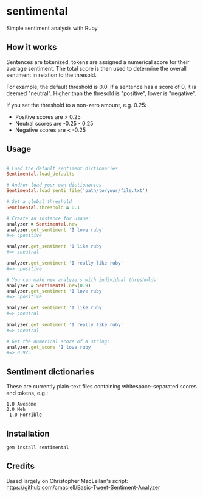 # sentimental

Simple sentiment analysis with Ruby

## How it works

Sentences are tokenized, tokens are assigned a numerical score
for their average sentiment.  The total score is then used to 
determine the overall sentiment in relation to the thresold.

For example, the default threshold is 0.0.  If a sentence has
a score of 0, it is deemed "neutral".  Higher than the thresold
is "positive", lower is "negative".  

If you set the threshold to a non-zero amount, e.g. 0.25:

- Positive scores are > 0.25
- Neutral scores are -0.25 - 0.25
- Negative scores are < -0.25


## Usage

```ruby

# Load the default sentiment dictionaries
Sentimental.load_defaults

# And/or load your own dictionaries
Sentimental.load_senti_file('path/to/your/file.txt')

# Set a global threshold
Sentimental.threshold = 0.1

# Create an instance for usage:
analyzer = Sentimental.new
analyzer.get_sentiment 'I love ruby'
#=> :positive

analyzer.get_sentiment 'I like ruby'
#=> :neutral

analyzer.get_sentiment 'I really like ruby'
#=> :positive

# You can make new analyzers with individual thresholds:
analyzer = Sentimental.new(0.9)
analyzer.get_sentiment 'I love ruby'
#=> :positive

analyzer.get_sentiment 'I like ruby'
#=> :neutral
 
analyzer.get_sentiment 'I really like ruby'
#=> :neutral

# Get the numerical score of a string:
analyzer.get_score 'I love ruby'
#=> 0.925

```

## Sentiment dictionaries

These are currently plain-text files containing whitespace-separated
scores and tokens, e.g.:

    1.0 Awesome
    0.0 Meh
    -1.0 Horrible

## Installation 

    gem install sentimental

## Credits

Based largely on Christopher MacLellan's script:
https://github.com/cmaclell/Basic-Tweet-Sentiment-Analyzer
